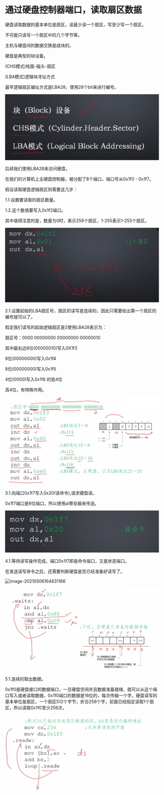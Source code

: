 # 通过硬盘控制器端口，读取扇区数据

硬盘读取数据的基本单位是扇区，读最少读一个扇区，写至少写一个扇区。

不可能只读写一个扇区中的几个字节等。

主机与硬盘间的数据交换是成块的。

硬盘是典型的块设备。

(CHS模式)柱面-磁头-扇区

(LBA模式)逻辑块寻址方式

最早逻辑扇区编址方式是LBA28，使用28个bit来进行编号。

![image-20210506161155557](./image-20210506161155557.png)

后续我们使用LBA28来访问硬盘。

在我们的计算机上主硬盘控制器，被分配了8个端口，端口号从0x1f0 - 0x1f7。

假设读取硬盘逻辑扇区则需要这几步：

1.1.设置要读取的扇区数量。

1.2.这个数值要写入0x1f2端口。

其中值得注意的是，数量为0时，表示256个扇区，1-255表示1-255个扇区。

![image-20210506161815094](./image-20210506161815094.png)

2.1.设置起始的LBA扇区号，扇区的读写是连续的，因此只需要给出第一个扇区的编号就可以了。

假定我们读写的起始逻辑扇区是2使用LBA28表示为：

扇区号：0000 00000000 00000000 00000010

其中最右边8位(00000010)写入0X1f3

8位(00000000)写入0x1f4

8位(00000000)写入0x1f5

4位(0000)写入0x1f6 的低4位

高4位，有特殊作用。

![image-20210506163231133](./image-20210506163231133.png)

3.1.向端口0x1f7写入0x20(读命令),请求硬盘读。

0x1f7端口是8位端口，所以使用al寄存器来传送。

![image-20210506163701522](./image-20210506163701522.png)

4.1.等待读写操作完成，端口0x1f7即是命令端口，又是状态端口。

在发送读写命令之后，还需要判断硬盘是否已经准备好读写了。

![image-20210506164631166](C:/Users/81492/AppData/Roaming/Typora/typora-user-images/image-20210506164631166.png)

![image-20210506164941200](./image-20210506164941200.png)



5.1.连续的取出数据。

0x1f0是硬盘接口的数据端口，一旦硬盘空闲并且数据准备就绪，就可以从这个端口写入或者读取数据，0x1f0端口的数据是16位的，每次传输一个字，硬盘读写的基本单位是扇区，一个扇区512个字节，折合256个字，前面已经指定读取1个扇区，所以读取0x1f0至少256次，

![image-20210506165714082](./image-20210506165714082.png)

